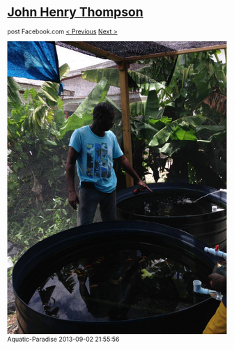 # [John Henry Thompson](../README.md)
post Facebook.com
[< Previous](2013-09-02-5.md) [Next >](2013-09-02-7.md)

[![](../media/2013-09-02/Aquatic-Paradise-5.jpg)](../README.md)
Aquatic-Paradise
2013-09-02 21:55:56